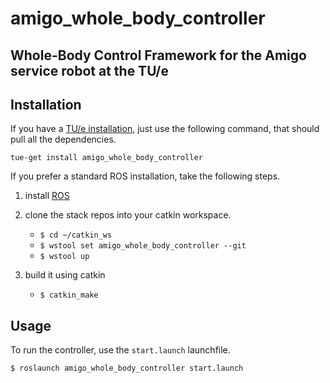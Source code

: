 amigo_whole_body_controller
===========================
Whole-Body Control Framework for the Amigo service robot at the TU/e
---------------------------

Installation
------------
If you have a [TU/e installation](http://servicerobot.cstwiki.wtb.tue.nl/index.php?title=PC_Configuration), just use the following command, that should pull all the dependencies.
```
tue-get install amigo_whole_body_controller
```
If you prefer a standard ROS installation, take the following steps.

1. install [ROS](http://www.ros.org/wiki/ROS/Installation)

2. clone the stack repos into your catkin workspace.
   - `$ cd ~/catkin_ws`
   - `$ wstool set amigo_whole_body_controller --git`
   - `$ wstool up`

3. build it using catkin
   - `$ catkin_make`

Usage
-----
To run the controller, use the `start.launch` launchfile.
```
$ roslaunch amigo_whole_body_controller start.launch
```
